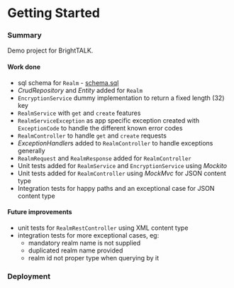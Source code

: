 # Getting Started

### Summary
Demo project for BrightTALK.

#### Work done
* sql schema for `Realm` - [schema.sql](../blob/master/schema.sql)
* *CrudRepository* and *Entity* added for `Realm`
* `EncryptionService` dummy implementation to return a fixed length (32) key
* `RealmService` with `get` and `create` features
* `RealmServiceException` as app specific exception created with `ExceptionCode` to handle the different known error codes
* `RealmController` to handle `get` and `create` requests
* *ExceptionHandler*s added to `RealmController` to handle exceptions generally
* `RealmRequest` and `RealmResponse` added for `RealmController`
* Unit tests added for `RealmService` and `EncryptionService` using *Mockito*
* Unit tests added for `RealmController` using *MockMvc* for JSON content type
* Integration tests for happy paths and an exceptional case for JSON content type

#### Future improvements

* unit tests for `RealmRestController` using XML content type
* integration tests for more exceptional cases, eg:
    * mandatory realm name is not supplied
    * duplicated realm name provided
    * realm id not proper type when querying by it
    

### Deployment

